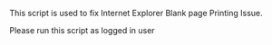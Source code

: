 This script is used to fix  Internet Explorer Blank page Printing Issue.

 Please run this script as logged in user
